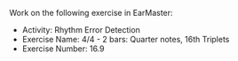 Work on the following exercise in EarMaster:
- Activity: Rhythm Error Detection
- Exercise Name: 4/4 - 2 bars: Quarter notes, 16th Triplets
- Exercise Number: 16.9
